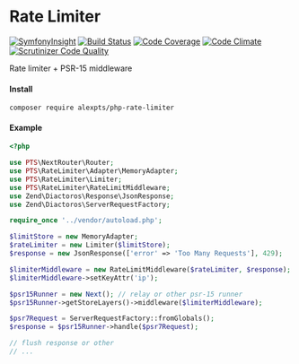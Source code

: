 # Rate Limiter

[![SymfonyInsight](https://insight.symfony.com/projects/20e239e7-e00e-46a0-b328-a2a31864b841/big.svg)](https://insight.symfony.com/projects/20e239e7-e00e-46a0-b328-a2a31864b841)
[![Build Status](https://travis-ci.org/alexpts/php-rate-limiter.svg?branch=master)](https://travis-ci.org/alexpts/php-rate-limiter)
[![Code Coverage](https://scrutinizer-ci.com/g/alexpts/php-rate-limiter/badges/coverage.png?b=master)](https://scrutinizer-ci.com/g/alexpts/php-rate-limiter/?branch=master)
[![Code Climate](https://codeclimate.com/github/alexpts/php-rate-limiter/badges/gpa.svg)](https://codeclimate.com/github/alexpts/php-rate-limiter)
[![Scrutinizer Code Quality](https://scrutinizer-ci.com/g/alexpts/php-rate-limiter/badges/quality-score.png?b=master)](https://scrutinizer-ci.com/g/alexpts/php-rate-limiter/?branch=master)


Rate limiter + PSR-15 middleware


#### Install

`composer require alexpts/php-rate-limiter`


#### Example

```php
<?php

use PTS\NextRouter\Router;
use PTS\RateLimiter\Adapter\MemoryAdapter;
use PTS\RateLimiter\Limiter;
use PTS\RateLimiter\RateLimitMiddleware;
use Zend\Diactoros\Response\JsonResponse;
use Zend\Diactoros\ServerRequestFactory;

require_once '../vendor/autoload.php';

$limitStore = new MemoryAdapter;
$rateLimiter = new Limiter($limitStore);
$response = new JsonResponse(['error' => 'Too Many Requests'], 429);

$limiterMiddleware = new RateLimitMiddleware($rateLimiter, $response);
$limiterMiddleware->setKeyAttr('ip');

$psr15Runner = new Next(); // relay or other psr-15 runner
$psr15Runner->getStoreLayers()->middleware($limiterMiddleware);

$psr7Request = ServerRequestFactory::fromGlobals();
$response = $psr15Runner->handle($psr7Request);

// flush response or other
// ...

```
